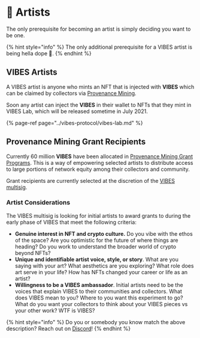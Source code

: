 # 🎨 Artists

The only prerequisite for becoming an artist is simply deciding you want to be one. 

{% hint style="info" %}
The only additional prerequisite for a VIBES artist is being hella dope 🤙.
{% endhint %}

## VIBES Artists

A VIBES artist is anyone who mints an NFT that is injected with **VIBES** which can be claimed by collectors via [Provenance Mining](../vibes-protocol/provenance-mining.md).

Soon any artist can inject the **VIBES** in their wallet to NFTs that they mint in VIBES Lab, which will be released sometime in July 2021.

{% page-ref page="../vibes-protocol/vibes-lab.md" %}

## Provenance Mining Grant Recipients

Currently 60 million **VIBES** have been allocated in [Provenance Mining Grant Programs](../vibes-protocol/vibes-token/#provenance-mining-grant-program). This is a way of empowering selected artists to distribute access to large portions of network equity among their collectors and community.

Grant recipients are currently selected at the discretion of the [VIBES multisig](governance.md#vibes-multisig).

### Artist Considerations

The VIBES multisig is looking for initial artists to award grants to during the early phase of VIBES that meet the following criteria:

* **Genuine interest in NFT and crypto culture.** Do you vibe with the ethos of the space? Are you optimistic for the future of where things are heading? Do you work to understand the broader world of crypto beyond NFTs? 
* **Unique and identifiable artist voice, style, or story**. What are you saying with your art? What aesthetics are you exploring? What role does art serve in your life? How has NFTs changed your career or life as an artist?
* **Willingness to be a VIBES ambassador**. Initial artists need to be the voices that explain VIBES to their communities and collectors. What does VIBES mean to you? Where to you want this experiment to go? What do you want your collectors to think about your VIBES pieces vs your other work? WTF is VIBES?

{% hint style="info" %}
Do you or somebody you know match the above description? Reach out on [Discord](https://discord.gg/qDrsjcGR2F)!
{% endhint %}

